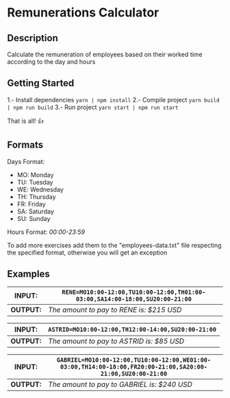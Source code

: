 # Remunerations Calculator

## Description

Calculate the remuneration of employees based on their worked time according to the day and hours

## Getting Started

1.- Install dependencies `yarn | npm install`
2.- Compile project `yarn build | npm run build`
3.- Run project `yarn start | npm run start`

That is all! :+1:

## Formats

Days Format:
* MO: Monday
* TU: Tuesday
* WE: Wednesday
* TH: Thursday
* FR: Friday
* SA: Saturday
* SU: Sunday

Hours Format: _00:00-23:59_

To add more exercises add them to the "employees-data.txt" file respecting the specified format, otherwise you will get an exception

## Examples


**INPUT:** | `RENE=MO10:00-12:00,TU10:00-12:00,TH01:00-03:00,SA14:00-18:00,SU20:00-21:00`
--- | --- |
**OUTPUT:** | _The amount to pay to RENE is: $215 USD_

**INPUT:** | `ASTRID=MO10:00-12:00,TH12:00-14:00,SU20:00-21:00`
--- | --- |
**OUTPUT:** | _The amount to pay to ASTRID is: $85 USD_

**INPUT:** | `GABRIEL=MO10:00-12:00,TU10:00-12:00,WE01:00-03:00,TH14:00-18:00,FR20:00-21:00,SA20:00-21:00,SU20:00-21:00`
--- | --- |
**OUTPUT:** | _The amount to pay to GABRIEL is: $240 USD_ 
